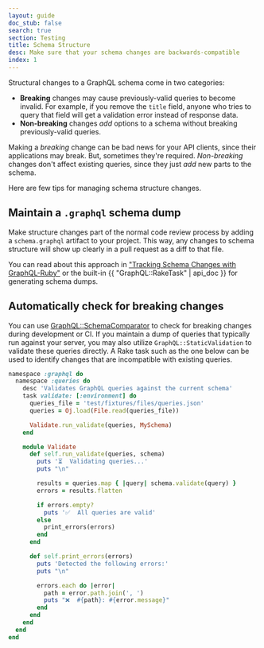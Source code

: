 ```yaml
---
layout: guide
doc_stub: false
search: true
section: Testing
title: Schema Structure
desc: Make sure that your schema changes are backwards-compatible
index: 1
---
```


Structural changes to a GraphQL schema come in two categories:

- __Breaking__ changes may cause previously-valid queries to become invalid. For example, if you remove the `title` field, anyone who tries to query that field will get a validation error instead of response data.
- __Non-breaking__ changes _add_ options to a schema without breaking previously-valid queries.

Making a _breaking_ change can be bad news for your API clients, since their applications may break. But, sometimes they're required. _Non-breaking_ changes don't affect existing queries, since they just _add_ new parts to the schema.

Here are few tips for managing schema structure changes.

## Maintain a `.graphql` schema dump

Make structure changes part of the normal code review process by adding a `schema.graphql` artifact to your project. This way, any changes to schema structure will show up clearly in a pull request as a diff to that file.

You can read about this approach in ["Tracking Schema Changes with GraphQL-Ruby"](https://rmosolgo.github.io/ruby/graphql/2017/03/16/tracking-schema-changes-with-graphql-ruby) or the built-in {{ "GraphQL::RakeTask" | api_doc }} for generating schema dumps.

## Automatically check for breaking changes

You can use [GraphQL::SchemaComparator](https://github.com/xuorig/graphql-schema_comparator) to check for breaking changes during development or CI. If you maintain a dump of queries that typically run against your server, you may also utilize `GraphQL::StaticValidation` to validate these queries directly. A Rake task such as the one below can be used to identify changes that are incompatible with existing queries.

```ruby
namespace :graphql do
  namespace :queries do
    desc 'Validates GraphQL queries against the current schema'
    task validate: [:environment] do
      queries_file = 'test/fixtures/files/queries.json'
      queries = Oj.load(File.read(queries_file))

      Validate.run_validate(queries, MySchema)
    end

    module Validate
      def self.run_validate(queries, schema)
        puts '⏳  Validating queries...'
        puts "\n"

        results = queries.map { |query| schema.validate(query) }
        errors = results.flatten

        if errors.empty?
          puts '✅  All queries are valid'
        else
          print_errors(errors)
        end
      end

      def self.print_errors(errors)
        puts 'Detected the following errors:'
        puts "\n"

        errors.each do |error|
          path = error.path.join(', ')
          puts "❌  #{path}: #{error.message}"
        end
      end
    end
  end
end
```
